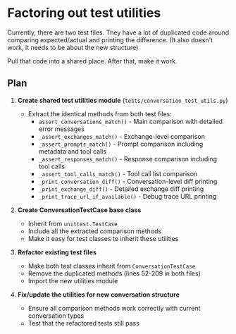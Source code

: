 # Factoring out test utilities

Currently, there are two test files. They have a lot of duplicated code around comparing expected/actual and printing the difference.
(It also doesn't work, it needs to be about the new structure)

Pull that code into a shared place. After that, make it work.

## Plan

1. **Create shared test utilities module** (`tests/conversation_test_utils.py`)
   - Extract the identical methods from both test files:
     - `assert_conversations_match()` - Main comparison with detailed error messages
     - `_assert_exchanges_match()` - Exchange-level comparison
     - `_assert_prompts_match()` - Prompt comparison including metadata and tool calls
     - `_assert_responses_match()` - Response comparison including tool calls  
     - `_assert_tool_calls_match()` - Tool call list comparison
     - `_print_conversation_diff()` - Conversation-level diff printing
     - `_print_exchange_diff()` - Detailed exchange diff printing
     - `_print_trace_url_if_available()` - Debug trace URL printing

2. **Create ConversationTestCase base class**
   - Inherit from `unittest.TestCase`
   - Include all the extracted comparison methods
   - Make it easy for test classes to inherit these utilities

3. **Refactor existing test files** 
   - Make both test classes inherit from `ConversationTestCase`
   - Remove the duplicated methods (lines 52-209 in both files)
   - Import the new utilities module

4. **Fix/update the utilities for new conversation structure**
   - Ensure all comparison methods work correctly with current conversation types
   - Test that the refactored tests still pass